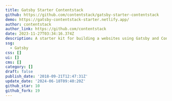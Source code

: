 ```yaml
---
title: Gatsby Starter Contentstack
github: https://github.com/contentstack/gatsby-starter-contentstack
demo: https://gatsby-contentstack-starter.netlify.app/
author: contentstack
author_link: https://github.com/contentstack
date: 2023-11-27T03:34:16.374Z
description: A starter kit for building a websites using Gatsby and Contentstack
ssg:
  - Gatsby
css: []
ui: []
cms: []
category: []
draft: false
publish_date: '2018-09-21T12:47:31Z'
update_date: '2024-06-18T09:40:20Z'
github_star: 10
github_fork: 19
---
```

